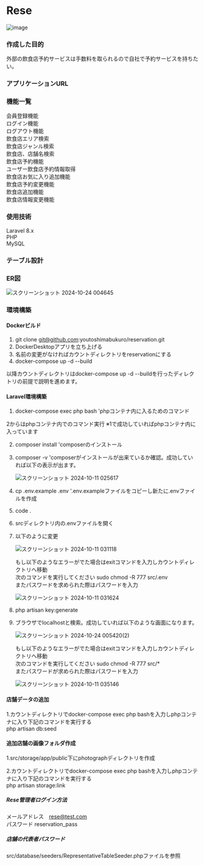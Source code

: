 # Rese

![image](https://github.com/user-attachments/assets/5df39df8-7921-4a8c-a59e-c80f43f59d0e)

### 作成した目的  
外部の飲食店予約サービスは手数料を取られるので自社で予約サービスを持ちたい。

### アプリケーションURL

### 機能一覧  
会員登録機能  
ログイン機能  
ログアウト機能  
飲食店エリア検索  
飲食店ジャンル検索  
飲食店、店舗名検索  
飲食店予約機能  
ユーザー飲食店予約情報取得  
飲食店お気に入り追加機能  
飲食店予約変更機能  
飲食店追加機能  
飲食店情報変更機能  

### 使用技術
Laravel 8.x  
PHP  
MySQL  

### テーブル設計

### ER図

![スクリーンショット 2024-10-24 004645](https://github.com/user-attachments/assets/94b5ec43-4907-4a5a-a707-8acd141fb411)

### 環境構築

#### Dockerビルド

1. git clone git@github.com:youtoshimabukuro/reservation.git  
2. DockerDesktopアプリを立ち上げる  
3. 名前の変更がなければカウントディレクトリをreservationにする  
4. docker-compose up -d --build  

以降カウントディレクトリはdocker-compose up -d --buildを行ったディレクトリの前提で説明を進めます。

#### Laravel環境構築

1. docker-compose exec php bash 'phpコンテナ内に入るためのコマンド

2からはphpコンテナ内でのコマンド実行 ※1で成功していればphpコンテナ内に入っています

2. composer install 'composerのインストール  
3. composer -v 'composerがインストールが出来ているか確認。成功していれば以下の表示が出ます。

   ![スクリーンショット 2024-10-11 025617](https://github.com/user-attachments/assets/827c3977-2b1f-418c-8d47-639ae9d7104e)

4. cp .env.example .env '.env.exampleファイルをコピーし新たに.envファイルを作成  
5. code .  
6. srcディレクトリ内の.envファイルを開く  
7. 以下のように変更

   ![スクリーンショット 2024-10-11 031118](https://github.com/user-attachments/assets/06954734-22a5-4810-b62a-d13b22fe0a04)

   もし以下のようなエラーがでた場合はexitコマンドを入力しカウントディレクトリへ移動  
   次のコマンドを実行してください sudo chmod -R 777 src/.env  
   またパスワードを求められた際はパスワードを入力  

   ![スクリーンショット 2024-10-11 031624](https://github.com/user-attachments/assets/44db8615-3d09-4c9c-ae2b-cee9e8172b61)

8. php artisan key:generate  
9. ブラウザでlocalhostと検索。成功していれば以下のような画面になります。

   ![スクリーンショット 2024-10-24 005420(2)](https://github.com/user-attachments/assets/0bbce52d-8156-44e2-a3c9-f892537202eb)

   もし以下のようなエラーがでた場合はexitコマンドを入力しカウントディレクトリへ移動  
   次のコマンドを実行してください sudo chmod -R 777 src/*  
   またパスワードが求められた際はパスワードを入力

   ![スクリーンショット 2024-10-11 035146](https://github.com/user-attachments/assets/c12284bc-1027-464f-9ed8-eb7f2f01e3df)

#### 店舗データの追加

1.カウントディレクトリでdocker-compose exec php bashを入力しphpコンテナに入り下記のコマンドを実行する  
  php artisan db:seed

#### 追加店舗の画像フォルダ作成

1.src/storage/app/public下にphotographディレクトリを作成

2.カウントディレクトリでdocker-compose exec php bashを入力しphpコンテナに入り下記のコマンドを実行する  
  php artisan storage:link

##### Rese管理者ログイン方法  
メールアドレス　rese@test.com  
パスワード  reservation_pass

##### 店舗の代表者パスワード  

src/database/seeders/RepresentativeTableSeeder.phpファイルを参照
